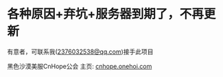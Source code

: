 # 各种原因+弃坑+服务器到期了，不再更新
有意者，可联系我(2376032538@qq.com)接手此项目

黑色沙漠美服CnHope公会
主页: [cnhope.onehoi.com](http://cnhope.onehoi.com/)

